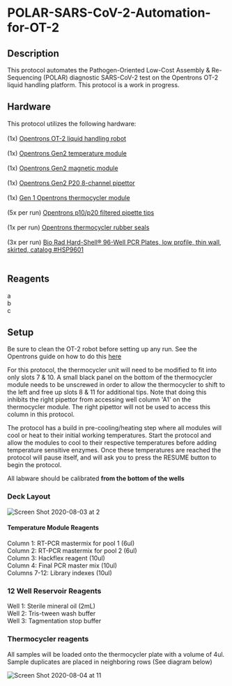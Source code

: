# POLAR-SARS-CoV-2-Automation-for-OT-2
## Description
This protocol automates the Pathogen-Oriented Low-Cost Assembly &amp; Re-Sequencing (POLAR) diagnostic SARS-CoV-2 test on the Opentrons OT-2 liquid handling platform. This protocol is a work in progress. 
<br>
## Hardware
This protocol utilizes the following hardware:  
<br>
(1x) [Opentrons OT-2 liquid handling robot](https://shop.opentrons.com/products/ot-2)   
<br>
(1x) [Opentrons Gen2 temperature module](https://shop.opentrons.com/products/tempdeck)  
<br>
(1x) [Opentrons Gen2 magnetic module](https://shop.opentrons.com/products/magdeck)  
<br>
(1x) [Opentrons Gen2 P20 8-channel pipettor](https://shop.opentrons.com/collections/ot-2-robot/products/8-channel-electronic-pipette)  
<br>
(1x) [Gen 1 Opentrons thermocycler module](https://shop.opentrons.com/products/thermocycler-module)  
<br>
(5x per run) [Opentrons p10/p20 filtered pipette tips](https://shop.opentrons.com/collections/opentrons-tips/products/opentrons-10ul-tips)  
<br>
(1x per run) [Opentrons thermocycler rubber seals](https://shop.opentrons.com/products/thermocycler-seals)   
<br>
(3x per run) [Bio Rad Hard-Shell® 96-Well PCR Plates, low profile, thin wall, skirted, catalog #HSP9601](https://www.bio-rad.com/en-us/sku/hsp9601-hard-shell-96-well-pcr-plates-low-profile-thin-wall-skirted-white-clear?ID=hsp9601)  
<br>
## Reagents
a
<br>
b
<br>
c
<br>

## Setup
Be sure to clean the OT-2 robot before setting up any run. See the Opentrons guide on how to do this [here](https://support.opentrons.com/en/articles/1795522-cleaning-your-ot-2)
<br>

For this protocol, the thermocycler unit will need to be modified to fit into only slots 7 & 10. A small black panel on the bottom of the thermocycler module needs to be unscrewed in order to allow the thermocycler to shift to the left and free up slots 8 & 11 for additional tips. Note that doing this inhibits the right pipettor from accessing well column 'A1' on the thermocycler module. The right pipettor will not be used to access this column in this protocol. 
<br>

The protocol has a build in pre-cooling/heating step where all modules will cool or heat to their initial working temperatures. Start the protocol and allow the modules to cool to their respective temperatures before adding temperature sensitive enzymes. Once these temperatures are reached the protocol will pause itself, and will ask you to press the RESUME button to begin the protocol.
<br>


All labware should be calibrated **from the bottom of the wells**
### Deck Layout 
![Screen Shot 2020-08-03 at 2](https://user-images.githubusercontent.com/43655550/89315974-1c0c2e00-d641-11ea-8775-24df214e9456.png)
<br>
#### Temperature Module Reagents
Column 1: RT-PCR mastermix for pool 1 (6ul)
<br>
Column 2: RT-PCR mastermix for pool 2 (6ul) 
<br>
Column 3: Hackflex reagent (10ul)
<br>
Column 4: Final PCR master mix (10ul)
<br>
Columns 7-12: Library indexes (10ul)
### 12 Well Reservoir Reagents
Well 1: Sterile mineral oil (2mL)
<br>
Well 2: Tris-tween wash buffer
<br>
Well 3: Tagmentation stop buffer

### Thermocycler reagents
All samples will be loaded onto the thermocycler plate with a volume of 4ul. Sample duplicates are placed in neighboring rows (See diagram below)

![Screen Shot 2020-08-04 at 11](https://user-images.githubusercontent.com/43655550/89317215-b0c35b80-d642-11ea-859e-d1b6781276e6.png)
